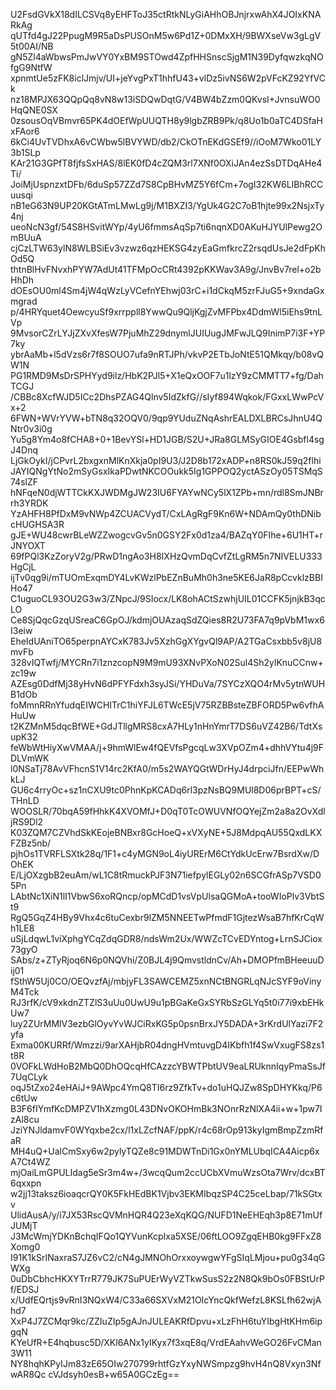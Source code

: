 U2FsdGVkX18dILCSVq8yEHFToJ35ctRtkNLyGiAHhOBJnjrxwAhX4JOIxKNARkAg
qUTfd4gJ22PpugM9R5aDsPUSOnM5w6Pd1Z+0DMxXH/9BWXseVw3gLgV5t00AI/NB
gN5Zl4aWbwsPmJwVY0YxBM9STOwd4ZpfHHSnscSjgM1N39DyfqwzkqNOfgG9NtfW
xpnmtUe5zFK8iclJmjv/UI+jeYvgPxT1hhfU43+vlDz5ivNS6W2pVFcKZ92YfVCk
nz18MPJX63QQpQq8vN8w13iSDQwDqtG/V4BW4bZzm0QKvsI+JvnsuWO0HqQNE0SX
0zsousOqVBmvr65PK4dOEfWpUUQTH8y9lgbZRB9Pk/q8Uo1b0aTC4DSfaHxFAor6
6kCi4UvTVDhxA6vCWbw5lBVYWD/db2/CkOTnEKdGSEf9//iOoM7Wko01LY3b1SLp
KAr21G3GPfT8fjfsSxHAS/8lEK0fD4cZQM3rl7XNf0OXiJAn4ezSsDTDqAHe4Ti/
JoiMjUspnzxtDFb/6duSp57ZZd7S8CpBHvMZ5Y6fCm+7ogI32KW6LIBhRCCuusqi
nB1eG63N9UP20KGtATmLMwLg9j/M1BXZI3/YgUk4G2C7oB1hjte99x2NsjxTy4nj
ueoNcN3gf/54S8HSvitWYp/4yU6fmmsAqSp7ti6nqnXD0AKuHJYUlPewg2OmBUuA
cjCzLTW63ylN8WLBSiEv3vzwz6qzHEKSG4zyEaGmfkrcZ2rsqdUsJe2dFpKhOd5Q
thtnBlHvFNvxhPYW7AdUt41TFMpOcCRt4392pKKWav3A9g/JnvBv7rel+o2bHhDh
dOEsOU0ml4Sm4jW4qWzLyVCefnYEhwj03rC+i1dCkqM5zrFJuG5+9xndaGxmgrad
p/4HRYquet4OewcyuSf9xrrppll8YwwQu9QljKgjZvMFPbx4DdmWl5iEhs9tnLVp
9MvsorCZrLYJjZXvXfesW7PjuMhZ29dnymlJUIUugJMFwJLQ9InimP7i3F+YP7ky
ybrAaMb+l5dVzs6r7f8SOUO7ufa9nRTJPh/vkvP2ETbJoNtE51QMkqy/b08vQW1N
PG1RMD9MsDrSPHYyd9ilz/HbK2PJl5+X1eQxOOF7u1lzY9zCMMTT7+fg/DahTCGJ
/CBBc8XcfWJD5ICc2DhsPZAG4Qlnv5IdZkfG//sIyf894Wqkok/FGxxLWwPcVx+2
6FWN+WVrYVW+bTN8q32OQV0/9qp9YUduZNqAshrEALDXLBRCsJhnU4QNtr0v3i0g
Yu5g8Ym4o8fCHA8+0+1BevYSl+HD1JGB/S2U+JRa8GLMSyGIOE4Gsbfl4sgJ4Dnq
LjGkOykI/jCPvrL2bxgxnMlKnXkja0pI9U3/J2D8b172xADP+n8RS0kJ59q2flhi
JAYIQNgYtNo2mSyGsxIkaPDwtNKCOOukk5Ig1GPPOQ2yctASzOy05TSMqS74slZF
hNFqeN0djWTTCkKXJWDMgJW23IU6FYAYwNCy5lX1ZPb+mn/rdl8SmJNBrrh3YRDK
YzAHFH8PfDxM9vNWp4ZCUACVydT/CxLAgRgF9Kn6W+NDAmQy0thDNibcHUGHSA3R
gJE+WU48cwrBLeWZZwogcvGv5n0GSY2Fx0d1za4/BAZqY0FIhe+6U1HT+rJNYOXT
69fPQl3KzZoryV2g/PRwD1ngAo3H8IXHzQvmDqCvfZtLgRM5n7NIVELU333HgCjL
ijTv0qg9i/mTUOmExqmDY4LvKWzlPbEZnBuMh0h3ne5KE6JaR8pCcvklzBBIHo47
C1uguoCL93OU2G3w3/ZNpcJ/9SIocx/LK8ohACtSzwhjUIL01CCFK5jnjkB3qcLO
Ce8SjQqcGzqUSreaC6GpOJ/kdmjOUAzaqSdZQies8R2U73FA7q9pVbM1wx6I3eiw
EheIdUAniTO65perpnAYCxK783Jv5XzhGgXYgvQl9AP/A2TGaCsxbb5v8jU8mvFb
328vIQTwfj/MYCRn7i1znzcopN9M9mU93XNvPXoN02Sul4Sh2ylKnuCCnw+zc19w
AZEsg0DdfMj38yHvN6dPFYFdxh3syJSi/YHDuVa/7SYCzXQO4rMv5ytnWUHB1dOb
foMmnRRnYfudqEIWCHITrC1hiYFJL6TWcE5jV75RZBBsteZBFORD5Pw6vfhAHuUw
t2KZMnM5dqcBfWE+GdJTllgMRS8cxA7HLy1nHnYmrT7DS6uVZ42B6/TdtXsupK32
feWbWtHiyXwVMAA/j+9hmWlEw4fQEVfsPgcqLw3XVpOZm4+dhhVYtu4j9FDLVmWK
l0NSaTj78AvVFhcnS1V14rc2KfA0/m5s2WAYQGtWDrHyJ4drpciJfn/EEPwWhkLJ
GU6c4rryOc+sz1nCXU9tc0PhnKpKCADq6rl3pzNsBQ9MUl8D06prBPT+cS/THnLD
WOOSLR/70bqA59fHhkK4XVOMfJ+D0qT0TcOWUVNfOQYejZm2a8a2OvXdljRS9Dl2
K03ZQM7CZVhdSkKEojeBNBxr8GcHoeQ+xVXyNE+5J8MdpqAU55QxdLKXFZBz5nb/
pjhOs1TVRFLSXtk28q/1F1+c4yMGN9oL4iyURErM6CtYdkUcErw7BsrdXw/DOhEK
E/LjOXzgbB2euAm/wL1C8tRmuckPJF3N71iefpylEGLy02n6SCGfrASp7VSD05Pn
LAbtNc1XiN1lI1VbwS6xoRQncp/opMCdD1vsVpUlsaQGMoA+tooWIoPlv3VbtSt9
RgQ5GqZ4HBy9Vhx4c6tuCexbr9lZM5NNEETwPfmdF1GjtezWsaB7hfKrCqWh1LE8
uSjLdqwL1viXphgYCqZdqGDR8/ndsWm2Ux/WWZcTCvEDYntog+LrnSJCiox73gyO
SAbs/z+ZTyRjoq6N6p0NQVhi/Z0BJL4j9QmvstldnCv/Ah+DMOPfmBHeeuuDij01
fSthW5Uj0CO/OEQvzfAj/mbjyFL3SAWCEMZ5xnNCtBNGRLqNJcSYF9oVinyM4Tck
RJ3rfK/cV9xkdnZTZlS3uUu0UwU9u1pBGaKeGxSYRbSzGLYq5t0i77i9xbEHkUw7
luy2ZUrMMlV3ezbGlOyvYvWJCiRxKG5p0psnBrxJY5DADA+3rKrdUlYazi7F2yfa
Exma00KURRf/Wmzzi/9arXAHjbR04dngHVmtuvgD4IKbfh1f4SwVxugFS8zs1t8R
0VOFkLWdHoB2MbQ0DhOQcqHfCAzzcYBWTPbtUV9eaLRUknnIqyPmaSsJf7UqCLyk
oqJ5tZxo24eHAiJ+9AWpc4YmQ8TI6rz9ZfkTv+do1uHQJZw8SpDHYKkq/P6c6tUw
B3F6fIYmfKcDMPZV1hXzmg0L43DNvOKOHmBk3NOnrRzNlXA4ii+w+1pw7IzAl8cu
JziYNJldamvF0WYqxbe2cx/l1xLZcfNAF/ppK/r4c68rOp913kyIgmBmpZzmRfaR
MH4uQ+UalCmSxy6w2pylyTQZe8c91MDWTnDi1Gx0nYMLUbqICA4Aicp6xA7Ct4WZ
mjOaiLmGPULIdag5eSr3m4w+/3wcqQum2ccUCbXVmuWzsOta7Wrv/dcxBT6qxxpn
w2jj13taksz6ioaqcrQY0K5FkHEdBK1Vjbv3EKMIbqzSP4C25ceLbap/71kSGtxv
UlidAusA/y/i7JX53RscQVMnHQR4Q23eXqKQG/NUFD1NeEHEqh3p8E71mUfJUMjT
J3McWmjYDKnBchqIFQo1QYVunKcpIxa5XSE/06ftLOO9ZgqEHB0kg9FFxZ8Xomg0
I91K1kSrINaxraS7JZ6vC2/cN4gJMNOhOrxxoywgwYFgSIqLMjou+pu0g34qGWXg
0uDbCbhcHKXYTrrR779JK7SuPUErWyVZTkwSusS2z2N8Qk9bOs0FBStUrPf/EDSJ
x/UdfEQrtjs9vRnI3NQxW4/C33a66SXVxM21OIcYncQkfWefzL8KSLfh62wjAhd7
XxP4J7ZCMqr9kc/ZZIuZIp5gAJnJULEAKRfDpvu+xLzFhH6tuYIbgHtKHm6ipgqN
KYeUfR+E4hqbusc5D/XKl6ANx1yIKyx7f3xqE8q/VrdEAahvWeGO26FvCMan3W11
NY8hqhKPyIJm83zE65OIw270799rhtfGzYxyNWSmpzg9hvH4nQ8Vxyn3NfwAR8Qc
cVJdsyh0esB+w65A0GCzEg==
